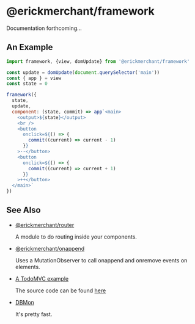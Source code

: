 # @erickmerchant/framework

Documentation forthcoming...

## An Example

``` javascript
import framework, {view, domUpdate} from '@erickmerchant/framework'

const update = domUpdate(document.querySelector('main'))
const { app } = view
const state = 0

framework({
  state,
  update,
  component: (state, commit) => app`<main>
    <output>${state}</output>
    <br />
    <button
      onclick=${() => {
        commit((current) => current - 1)
      }}
    >--</button>
    <button
      onclick=${() => {
        commit((current) => current + 1)
      }}
    >++</button>
  </main>`
})
```

## See Also

- [@erickmerchant/router](https://github.com/erickmerchant/router)

  A module to do routing inside your components.

- [@erickmerchant/onappend](https://github.com/erickmerchant/onappend)

  Uses a MutationObserver to call onappend and onremove events on elements.

- [A TodoMVC example](https://todo.erickmerchant.com)

  The source code can be found [here](https://github.com/erickmerchant/framework-todo)

- [DBMon](https://erickmerchant.github.io/js-repaint-perfs/framework/)

  It's pretty fast.
